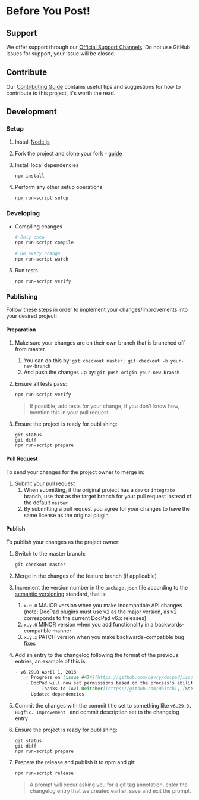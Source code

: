 <!--
April 5 2015
https://github.com/bevry/base
-->

# Before You Post!

## Support

We offer support through our [Official Support Channels](https://discuss.bevry.me/t/official-bevry-support-channels/63). Do not use GitHub Issues for support, your issue will be closed.


## Contribute

Our [Contributing Guide](https://learn.bevry.me/community/contribute) contains useful tips and suggestions for how to contribute to this project, it's worth the read.


## Development

### Setup

1. Install [Node.js](/node/install)

1. Fork the project and clone your fork - [guide](https://help.github.com/articles/fork-a-repo/)

1. Install local dependencies

    ``` bash
    npm install
    ```

1. Perform any other setup operations

    ``` bash
    npm run-script setup
    ```


### Developing

- Compiling changes

	``` bash
	# Only once
	npm run-script compile

	# On every change
	npm run-script watch
	```

5. Run tests

	``` bash
	npm run-script verify
	```


### Publishing

Follow these steps in order to implement your changes/improvements into your desired project:


#### Preparation

1. Make sure your changes are on their own branch that is branched off from master.
    1. You can do this by: `git checkout master; git checkout -b your-new-branch`
    1. And push the changes up by: `git push origin your-new-branch`

1. Ensure all tests pass:

    ``` bash
	npm run-script verify
    ```

    > If possible, add tests for your change, if you don't know how, mention this in your pull request

1. Ensure the project is ready for publishing:

    ```
    git status
    git diff
    npm run-script prepare
    ```


#### Pull Request

To send your changes for the project owner to merge in:

1. Submit your pull request
    1. When submitting, if the original project has a `dev` or `integrate` branch, use that as the target branch for your pull request instead of the default `master`
    1. By submitting a pull request you agree for your changes to have the same license as the original plugin


#### Publish

To publish your changes as the project owner:

1. Switch to the master branch:

    ``` bash
    git checkout master
    ```

1. Merge in the changes of the feature branch (if applicable)

1. Increment the version number in the `package.json` file according to the [semantic versioning](http://semver.org) standard, that is:
    1. `x.0.0` MAJOR version when you make incompatible API changes (note: DocPad plugins must use v2 as the major version, as v2 corresponds to the current DocPad v6.x releases)
    1. `x.y.0` MINOR version when you add functionality in a backwards-compatible manner
    1. `x.y.z` PATCH version when you make backwards-compatible bug fixes

1. Add an entry to the changelog following the format of the previous entries, an example of this is:

    ``` markdown
    - v6.29.0 April 1, 2013
        - Progress on [issue #474](https://github.com/bevry/docpad/issues/474)
        - DocPad will now set permissions based on the process's ability
            - Thanks to [Avi Deitcher](https://github.com/deitch), [Stephan Lough](https://github.com/stephanlough) for [issue #165](https://github.com/bevry/docpad/issues/165)
        - Updated dependencies
    ```


1. Commit the changes with the commit title set to something like `v6.29.0. Bugfix. Improvement.` and commit description set to the changelog entry


1. Ensure the project is ready for publishing:

    ```
    git status
    git diff
    npm run-script prepare
    ```

1. Prepare the release and publish it to npm and git:

    ``` bash
    npm run-script release
    ```

	> A prompt will occur asking you for a git tag annotation, enter the changelog entry that we created earlier, save and exit the prompt.
